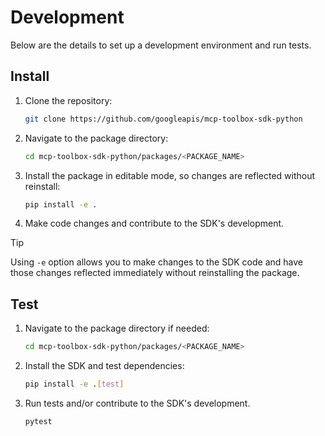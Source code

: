 # Development

Below are the details to set up a development environment and run tests.

## Install
1. Clone the repository:
    ```bash
    git clone https://github.com/googleapis/mcp-toolbox-sdk-python
    ```
1. Navigate to the package directory:
    ```bash
    cd mcp-toolbox-sdk-python/packages/<PACKAGE_NAME>
    ```
1. Install the package in editable mode, so changes are reflected without
   reinstall:
    ```bash
    pip install -e .
    ```
1. Make code changes and contribute to the SDK's development.
> [!TIP]
> Using `-e` option allows you to make changes to the SDK code and have
> those changes reflected immediately without reinstalling the package.

## Test
1. Navigate to the package directory if needed:
    ```bash
    cd mcp-toolbox-sdk-python/packages/<PACKAGE_NAME>
    ```
1. Install the SDK and test dependencies:
    ```bash
    pip install -e .[test]
    ```
1. Run tests and/or contribute to the SDK's development.

    ```bash
    pytest
    ```